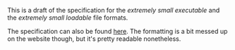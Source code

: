 This is a draft of the specification for the *extremely small executable* and the *extremely small loadable* file formats.

The specification can also be found [here](https://oscapl.github.io/Extremely-Small-File-Format/). The formatting is a bit messed up on the website though, but it's pretty readable nonetheless.
